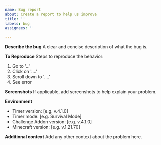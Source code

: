 ```yaml
---
name: Bug report
about: Create a report to help us improve
title: ''
labels: bug
assignees: ''

---
```


**Describe the bug**
A clear and concise description of what the bug is.

**To Reproduce**
Steps to reproduce the behavior:
1. Go to '...'
2. Click on '....'
3. Scroll down to '....'
4. See error

**Screenshots**
If applicable, add screenshots to help explain your problem.

**Environment <!--(please complete the following information)-->**
 - Timer version: [e.g. v.4.1.0]
 - Timer mode: [e.g. Survival Mode]
 - Challenge Addon version: [e.g. v.4.1.0]
 - Minecraft version: [e.g. v.1.21.70]

**Additional context**
Add any other context about the problem here.

